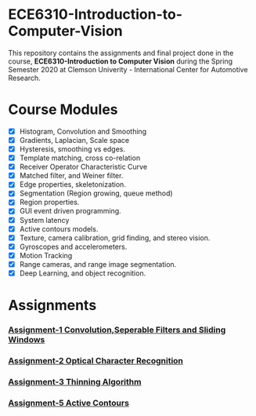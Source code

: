 # ECE6310-Introduction-to-Computer-Vision

This repository contains the assignments and final project done in the course, **ECE6310-Introduction to Computer Vision** during the Spring Semester 2020 at Clemson Univerity - International Center for Automotive Research.

# Course Modules
- [x] Histogram, Convolution and Smoothing
- [x] Gradients, Laplacian, Scale space
- [x] Hysteresis, smoothing vs edges.
- [x] Template matching, cross co-relation
- [x] Receiver Operator Characteristic Curve
- [x] Matched filter, and Weiner filter.
- [x] Edge properties, skeletonization.
- [x] Segmentation (Region growing, queue method)
- [x] Region properties.
- [x] GUI event driven programming.
- [x] System latency
- [x] Active contours models.
- [x] Texture, camera calibration, grid finding, and stereo vision.
- [x] Gyroscopes and accelerometers.
- [x] Motion Tracking
- [x] Range cameras, and range image segmentation.
- [x] Deep Learning, and object recognition.

# Assignments
### [Assignment-1 Convolution,Seperable Filters and Sliding Windows](https://github.com/Huzefa-Kagalwala/ECE6310-Introduction-to-Computer-Vision/tree/master/1-Convolution%2CSeperable%20Filters%20and%20Sliding%20Windows)
### [Assignment-2 Optical Character Recognition](https://github.com/Huzefa-Kagalwala/ECE6310-Introduction-to-Computer-Vision/tree/master/2-Optical%20Character%20Recognition)
### [Assignment-3 Thinning Algorithm](https://github.com/Huzefa-Kagalwala/ECE6310-Introduction-to-Computer-Vision/tree/master/3-Thinning%20Algorithm)
### [Assignment-5 Active Contours](https://github.com/Huzefa-Kagalwala/ECE6310-Introduction-to-Computer-Vision/tree/master/5-Active%20Contours)